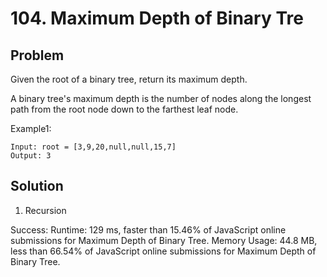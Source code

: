 # 104. Maximum Depth of Binary Tre

## Problem

Given the root of a binary tree, return its maximum depth.

A binary tree's maximum depth is the number of nodes along the longest path from the root node down to the farthest leaf node.

Example1:
```dash
Input: root = [3,9,20,null,null,15,7]
Output: 3
```

## Solution

1. Recursion

Success:
Runtime: 129 ms, faster than 15.46% of JavaScript online submissions for Maximum Depth of Binary Tree.
Memory Usage: 44.8 MB, less than 66.54% of JavaScript online submissions for Maximum Depth of Binary Tree.


